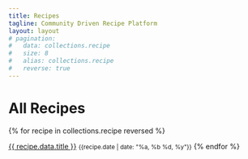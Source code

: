 ```yaml
---
title: Recipes
tagline: Community Driven Recipe Platform
layout: layout
# pagination:
#   data: collections.recipe
#   size: 8
#   alias: collections.recipe
#   reverse: true
---
```


# All Recipes

{% for recipe in collections.recipe reversed %}

[{{ recipe.data.title }}]({{recipe.url}})
<small>{{recipe.date | date: "%a, %b %d, %y"}}</small>
{% endfor %}

<!-- <div style="display: flex;
  flex-flow: row wrap;
  justify-content: space-between;">
{%- if pagination.href.previous -%}<a href="{{pagination.href.previous}}"><button>Previous Page</button></a>{%- endif %}

{%- if pagination.href.next -%}<a href="{{pagination.href.next}}"><button>Next Page</button> </a>{%- endif -%}</div> -->

